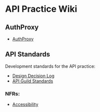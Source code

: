 # API Practice Wiki

## AuthProxy

* [AuthProxy](authproxy/authorization-proxy.md)

## API Standards

Development standards for the API practice:

* [Design Decision Log](standards/API-Standards.md)
* [API Guild Standards](https://github.com/telusdigital/developer-guild/tree/master/g-apis)

### NFRs:

* [Accessibility](nfr/Accessibility.md)
